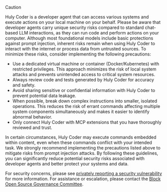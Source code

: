 > [!CAUTION]
> Huly Coder is a developer agent that can access various systems and execute actions on your local machine on your behalf. Please be aware that developer agents carry unique security risks compared to standard chat-based LLM interactions, as they can run code and perform actions on your computer. Although most foundational models include basic protections against prompt injection, inherent risks remain when using Huly Coder to interact with the internet or process data from untrusted sources. To minimize these risks, consider implementing the following precautions:
>
> - Use a dedicated virtual machine or container (Docker/Kubernetes) with restricted privileges. This approach minimizes the risk of local system attacks and prevents unintended access to critical system resources.
> - Always review code and tests generated by Huly Coder for accuracy and safety.
> - Avoid sharing sensitive or confidential information with Huly Coder to prevent potential data leakage.
> - When possible, break down complex instructions into smaller, isolated operations. This reduces the risk of errant commands affecting multiple system components simultaneously and makes it easier to identify abnormal behavior.
> - Only connect Huly Coder with MCP extensions that you have thoroughly reviewed and trust.
>
> In certain circumstances, Huly Coder may execute commands embedded within content, even when these commands conflict with your intended task. We strongly recommend implementing the precautions listed above to mitigate risks from prompt injection attacks. By following these guidelines, you can significantly reduce potential security risks associated with developer agents and better protect your systems and data.
>
> For security concerns, please see [privately reporting a security vulnerability](https://docs.github.com/en/code-security/security-advisories/guidance-on-reporting-and-writing-information-about-vulnerabilities/privately-reporting-a-security-vulnerability#privately-reporting-a-security-vulnerability) for more information. For assistance or escalation, please contact the [Block Open Source Governance Committee](mailto:open-source-governance@block.xyz).